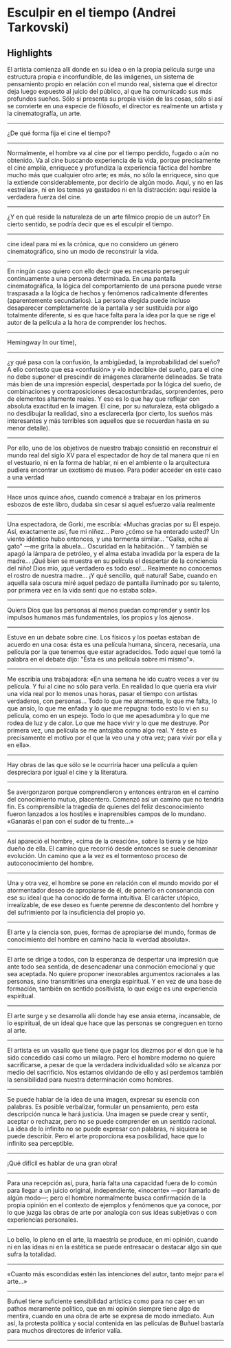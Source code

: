 # **Esculpir en el tiempo (Andrei Tarkovski)** 
## Highlights 

 El artista comienza allí donde en su idea o en la propia película surge una estructura propia e inconfundible, de las imágenes, un sistema de pensamiento propio en relación con el mundo real, sistema que el director deja luego expuesto al juicio del público, al que ha comunicado sus más profundos sueños. Sólo si presenta su propia visión de las cosas, sólo si así se convierte en una especie de filósofo, el director es realmente un artista y la cinematografía, un arte.


---


 ¿De qué forma fija el cine el tiempo?


---


 Normalmente, el hombre va al cine por el tiempo perdido, fugado o aún no obtenido. Va al cine buscando experiencia de la vida, porque precisamente el cine amplía, enriquece y profundiza la experiencia fáctica del hombre mucho más que cualquier otro arte; es más, no sólo la enriquece, sino que la extiende considerablemente, por decirlo de algún modo. Aquí, y no en las «estrellas», ni en los temas ya gastados ni en la distracción: aquí reside la verdadera fuerza del cine.


---


 ¿Y en qué reside la naturaleza de un arte fílmico propio de un autor? En cierto sentido, se podría decir que es el esculpir el tiempo.


---


 cine ideal para mí es la crónica, que no considero un género cinematográfico, sino un modo de reconstruir la vida.


---


 En ningún caso quiero con ello decir que es necesario perseguir continuamente a una persona determinada. En una pantalla cinematográfica, la lógica del comportamiento de una persona puede verse traspasada a la lógica de hechos y fenómenos radicalmente diferentes (aparentemente secundarios). La persona elegida puede incluso desaparecer completamente de la pantalla y ser sustituida por algo totalmente diferente, si es que hace falta para la idea por la que se rige el autor de la película a la hora de comprender los hechos.


---


 Hemingway In our time),


---


 ¿y qué pasa con la confusión, la ambigüedad, la improbabilidad del sueño? A ello contesto que esa «confusión» y «lo indecible» del sueño, para el cine no debe suponer el prescindir de imágenes claramente delineadas. Se trata más bien de una impresión especial, despertada por la lógica del sueño, de combinaciones y contraposiciones desacostumbradas, sorprendentes, pero de elementos altamente reales. Y eso es lo que hay que reflejar con absoluta exactitud en la imagen. El cine, por su naturaleza, está obligado a no desdibujar la realidad, sino a esclarecerla (por cierto, los sueños más interesantes y más terribles son aquellos que se recuerdan hasta en su menor detalle).


---


 Por ello, uno de los objetivos de nuestro trabajo consistió en reconstruir el mundo real del siglo XV para el espectador de hoy de tal manera que ni en el vestuario, ni en la forma de hablar, ni en el ambiente o la arquitectura pudiera encontrar un exotismo de museo. Para poder acceder en este caso a una verdad


---


 Hace unos quince años, cuando comencé a trabajar en los primeros esbozos de este libro, dudaba sin cesar si aquel esfuerzo valía realmente


---


 Una espectadora, de Gorki, me escribía: «Muchas gracias por su El espejo. Así, exactamente así, fue mi niñez… Pero ¿cómo se ha enterado usted? Un viento idéntico hubo entonces, y una tormenta similar… "Galka, echa al gato" —me grita la abuela… Oscuridad en la habitación… Y también se apagó la lámpara de petróleo, y el alma estaba invadida por la espera de la madre… ¡Qué bien se muestra en su película el despertar de la conciencia del niño! Dios mío, ¡qué verdadero es todo eso!… Realmente no conocemos el rostro de nuestra madre… ¡Y qué sencillo, qué natural! Sabe, cuando en aquella sala oscura miré aquel pedazo de pantalla iluminado por su talento, por primera vez en la vida sentí que no estaba sola».


---


 Quiera Dios que las personas al menos puedan comprender y sentir los impulsos humanos más fundamentales, los propios y los ajenos».


---


 Estuve en un debate sobre cine. Los físicos y los poetas estaban de acuerdo en una cosa: ésta es una película humana, sincera, necesaria, una película por la que tenemos que estar agradecidos. Todo aquel que tomó la palabra en el debate dijo: "Ésta es una película sobre mí mismo"».


---


 Me escribía una trabajadora: «En una semana he ido cuatro veces a ver su película. Y fui al cine no sólo para verla. En realidad lo que quería era vivir una vida real por lo menos unas horas, pasar el tiempo con artistas verdaderos, con personas… Todo lo que me atormenta, lo que me falta, lo que ansío, lo que me enfada y lo que me repugna: todo esto lo vi en su película, como en un espejo. Todo lo que me apesadumbra y lo que me rodea de luz y de calor. Lo que me hace vivir y lo que me destruye. Por primera vez, una película se me antojaba como algo real. Y éste es precisamente el motivo por el que la veo una y otra vez; para vivir por ella y en ella».


---


 Hay obras de las que sólo se le ocurriría hacer una película a quien despreciara por igual el cine y la literatura.


---


 Se avergonzaron porque comprendieron y entonces entraron en el camino del conocimiento mutuo, placentero. Comenzó así un camino que no tendría fin. Es comprensible la tragedia de quienes del feliz desconocimiento fueron lanzados a los hostiles e inaprensibles campos de lo mundano. «Ganarás el pan con el sudor de tu frente…»


---


 Así apareció el hombre, «cima de la creación», sobre la tierra y se hizo dueño de ella. El camino que recorrió desde entonces se suele denominar evolución. Un camino que a la vez es el tormentoso proceso de autoconocimiento del hombre.


---


 Una y otra vez, el hombre se pone en relación con el mundo movido por el atormentador deseo de apropiarse de él, de ponerlo en consonancia con ese su ideal que ha conocido de forma intuitiva. El carácter utópico, irrealizable, de ese deseo es fuente perenne de descontento del hombre y del sufrimiento por la insuficiencia del propio yo.


---


 El arte y la ciencia son, pues, formas de apropiarse del mundo, formas de conocimiento del hombre en camino hacia la «verdad absoluta».


---


 El arte se dirige a todos, con la esperanza de despertar una impresión que ante todo sea sentida, de desencadenar una conmoción emocional y que sea aceptada. No quiere proponer inexorables argumentos racionales a las personas, sino transmitirles una energía espiritual. Y en vez de una base de formación, también en sentido positivista, lo que exige es una experiencia espiritual.


---


 El arte surge y se desarrolla allí donde hay ese ansia eterna, incansable, de lo espiritual, de un ideal que hace que las personas se congreguen en torno al arte.


---


 El artista es un vasallo que tiene que pagar los diezmos por el don que le ha sido concedido casi como un milagro. Pero el hombre moderno no quiere sacrificarse, a pesar de que la verdadera individualidad sólo se alcanza por medio del sacrificio. Nos estamos olvidando de ello y así perdemos también la sensibilidad para nuestra determinación como hombres.


---


 Se puede hablar de la idea de una imagen, expresar su esencia con palabras. Es posible verbalizar, formular un pensamiento, pero esta descripción nunca le hará justicia. Una imagen se puede crear y sentir, aceptar o rechazar, pero no se puede comprender en un sentido racional. La idea de lo infinito no se puede expresar con palabras, ni siquiera se puede describir. Pero el arte proporciona esa posibilidad, hace que lo infinito sea perceptible.


---


 ¡Qué difícil es hablar de una gran obra!


---


 Para una recepción así, pura, haría falta una capacidad fuera de lo común para llegar a un juicio original, independiente, «inocente» —por llamarlo de algún modo—; pero el hombre normalmente busca confirmación de la propia opinión en el contexto de ejemplos y fenómenos que ya conoce, por lo que juzga las obras de arte por analogía con sus ideas subjetivas o con experiencias personales.


---


 Lo bello, lo pleno en el arte, la maestría se produce, en mi opinión, cuando ni en las ideas ni en la estética se puede entresacar o destacar algo sin que sufra la totalidad.


---


 «Cuanto más escondidas estén las intenciones del autor, tanto mejor para el arte…»


---


 Buñuel tiene suficiente sensibilidad artística como para no caer en un pathos meramente político, que en mi opinión siempre tiene algo de mentira, cuando en una obra de arte se expresa de modo inmediato. Aun así, la protesta política y social contenida en las películas de Buñuel bastaría para muchos directores de inferior valía.


---


